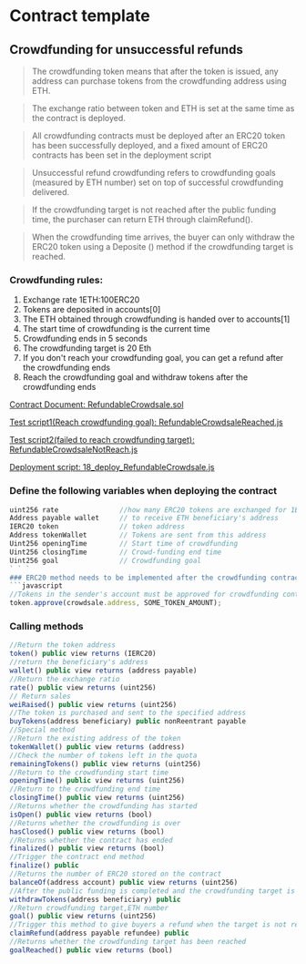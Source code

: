 # Contract template

## Crowdfunding for unsuccessful refunds

> The crowdfunding token means that after the token is issued, any address can purchase tokens from the crowdfunding address using ETH.

> The exchange ratio between token and ETH is set at the same time as the contract is deployed.

> All crowdfunding contracts must be deployed after an ERC20 token has been successfully deployed, and a fixed amount of ERC20 contracts has been set in the deployment script

> Unsuccessful refund crowdfunding refers to crowdfunding goals (measured by ETH number) set on top of successful crowdfunding delivered.

> If the crowdfunding target is not reached after the public funding time, the purchaser can return ETH through claimRefund().

> When the crowdfunding time arrives, the buyer can only withdraw the ERC20 token using a Deposite () method if the crowdfunding target is reached.

### Crowdfunding rules:
1. Exchange rate 1ETH:100ERC20
2. Tokens are deposited in accounts[0]
3. The ETH obtained through crowdfunding is handed over to accounts[1]
4. The start time of crowdfunding is the current time
5. Crowdfunding ends in 5 seconds
6. The crowdfunding target is 20 Eth
7. If you don't reach your crowdfunding goal, you can get a refund after the crowdfunding ends
8. Reach the crowdfunding goal and withdraw tokens after the crowdfunding ends

[Contract Document: RefundableCrowdsale.sol](https://github.com/TxCodeGroup/ContractTemplate/blob/master/contracts/Crowdsale/RefundableCrowdsale.sol)

[Test script1(Reach crowdfunding goal): RefundableCrowdsaleReached.js](https://github.com/TxCodeGroup/ContractTemplate/blob/master/test/Crowdsale/RefundableCrowdsaleReached.js)

[Test script2(failed to reach crowdfunding target): RefundableCrowdsaleNotReach.js](https://github.com/TxCodeGroup/ContractTemplate/blob/master/test/Crowdsale/RefundableCrowdsaleNotReach.js)

[Deployment script: 18_deploy_RefundableCrowdsale.js](https://github.com/TxCodeGroup/ContractTemplate/blob/master/migrations/18_deploy_RefundableCrowdsale.js)

###  Define the following variables when deploying the contract
```javascript
uint256 rate               //how many ERC20 tokens are exchanged for 1ETH
Address payable wallet	   // to receive ETH beneficiary's address
IERC20 token 			   // token address
Address tokenWallet 	   // Tokens are sent from this address
Uint256 openingTime 	   // Start time of crowdfunding
Uint256 closingTime	   	   // Crowd-funding end time
Uint256 goal 			   // Crowdfunding goal
` ` `
### ERC20 method needs to be implemented after the crowdfunding contract is placed
​```javascript
//Tokens in the sender's account must be approved for crowdfunding contracts after deployment
token.approve(crowdsale.address, SOME_TOKEN_AMOUNT);
```
### Calling methods
```javascript
//Return the token address
token() public view returns (IERC20)          
//return the beneficiary's address             
wallet() public view returns (address payable)              
//Return the exchange ratio
rate() public view returns (uint256) 
// Return sales
weiRaised() public view returns (uint256)         
//The token is purchased and sent to the specified address        
buyTokens(address beneficiary) public nonReentrant payable  
//Special method
//Return the existing address of the token
tokenWallet() public view returns (address)                 
//Check the number of tokens left in the quota
remainingTokens() public view returns (uint256)
//Return to the crowdfunding start time
openingTime() public view returns (uint256)
//Return to the crowdfunding end time
closingTime() public view returns (uint256)
//Returns whether the crowdfunding has started
isOpen() public view returns (bool)
//Returns whether the crowdfunding is over
hasClosed() public view returns (bool)
//Returns whether the contract has ended
finalized() public view returns (bool)
//Trigger the contract end method
finalize() public
//Returns the number of ERC20 stored on the contract
balanceOf(address account) public view returns (uint256)
//After the public funding is completed and the crowdfunding target is reached, the trigger can extract ERC20
withdrawTokens(address beneficiary) public
//Return crowdfunding target,ETH number
goal() public view returns (uint256)
//Trigger this method to give buyers a refund when the target is not reached after the public funding is completed
claimRefund(address payable refundee) public
//Returns whether the crowdfunding target has been reached
goalReached() public view returns (bool)
```
